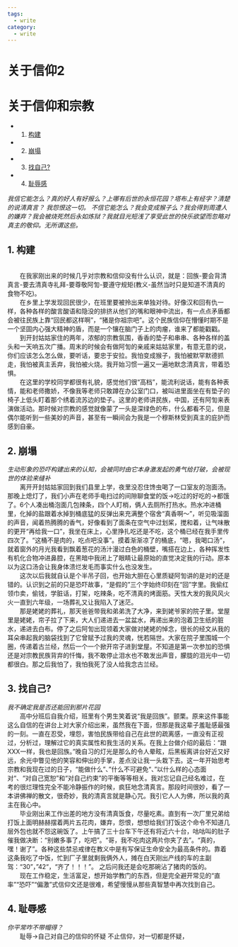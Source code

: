 ```yaml
---
tags:
  - write
category:
  - write
---
```


<h1>关于信仰2</h1> 

# 关于信仰和宗教

* 1. [构建](#first)
* 2. [崩塌](#second)
* 3. [找自己?](#third)
* 4. [耻辱感](#fourth)


*我信它能怎么？真的好人有好报么？上哪有后世的永恒花园？塔布上有经字？清楚的说清真言？ 我怨恨这一切。*
*不信它能怎么？我会变成猴子么？我会得到周遭人的嫌弃？我会被烧死然后永如炼狱？我就目光短浅了享受此世的快乐欲望而忽略对真主的敬仰。无所谓这些。*

## 1. <a name='first'></a>构建
<br>&emsp;&emsp;在我家刚出来的时候几乎对宗教和信仰没有什么认识，就是：回族-要会背清真言-要去清真寺礼拜-要尊敬阿訇-要遵守规矩(教义-虽然当时只是知道不清真的食物不吃)。
<br>&emsp;&emsp;在乡里上学发现回民很少，在班里要被拎出来单独对待。好像汉和回有仇一样，各种各样的酸言酸语和隐没的排挤从他们的嘴和眼神中流出，有一点点矛盾都会被往民族上靠“回民都这样啊”，“猪是你祖宗吧”。这个民族信仰在懵懂时期不是一个坚固内心强大精神的盾，而是一个镶在脑门子上的肉瘤，谁来了都能戳戳。
<br>&emsp;&emsp;到开封姑姑家住的两年，浓郁的宗教氛围，香香的垫子和串串、各种各样的盖头和一天响五次广播。周末的时候会有做阿訇的亲戚来姑姑家里，有意无意的说，你们应该怎么怎么做，要听话，要忠于安拉。我怕变成猴子，我怕被默罕默德抓走，我怕被真主丢弃，我怕被火烧。我开始习惯一遍又一遍地默念清真言，带着恐惧。
<br>&emsp;&emsp;在这里的学校同学都很有礼貌，感觉他们很“高档”，能流利说话，能有各种表情，能和老师撒娇，不像我等老师只敢蹲在办公室门口，被叫进里面坐在有垫子的椅子上低头盯着那个绣着流苏边的垫子。这里的老师讲民族，中国，还有阿訇来表演做活动。那时候对宗教的感觉就像蒙了一头是深绿色的布，什么都看不见，但是偶尔能听到一些美妙的声音，甚至有一瞬间会为我是一个穆斯林受到真主的庇护而感到自豪。

## 2. <a name='second'></a>崩塌
*生动形象的恐吓构建出来的认知，会被同时由它本身激发起的勇气给打破，会被现世的体验来缝补*
<br>&emsp;&emsp;离开开封姑姑家回到我们县里上学，夜里没忍住馋虫喝了一口室友的泡面汤。那晚上熄灯了，我们小声在老师手电扫过的间隙聊食堂的饭->吃过的好吃的->都饿了。6个人凑出桶泡面几包辣条，四个人盯梢，俩人去厕所打热水。热水冲进桶里，化掉的盐跟着水掉到桶底猛的反弹出来充满整个宿舍“真香啊～”，听见吸溜面的声音，闻着热腾腾的香气，好像看到了面条在空气中过划桨，搅和着，让气味散的更开“再给我一口”，我坐在床上，心里挣扎吃还是不吃，这个桶已经在我手里传四次了。“这桶不是肉的，吃点吧没事”。摸着渐渐凉了的桶底，“嗯，我喝口汤“，就着窗外的月光我看到飘着葱花的汤汁漫过白色的桶壁，嘴搭在边上，各种挥发性有机化合物冲进鼻腔，在黑暗中我闭上了眼睛让最原始的直觉决定我的行动。原本以为这口汤会让我身体溃烂发毛而事实什么也没发生。
<br>&emsp;&emsp;这次以后我就自认是个半吊子回，也开始大胆在心里质疑阿訇讲的是对的还是错的。认识到之前的只是恐吓故事，“是假的”三个字始终印刻在“回”字里。我偷红领巾卖，偷钱，学脏话，打架，吃辣条，吃不清真的烤面筋。天性大发的我风风火火一直到六年级，一场葬礼又让我陷入了迷茫。
<br>&emsp;&emsp;那是姥姥的葬礼，那天爸爸带我和弟弟洗了大净，来到姥爷家的院子里。堂屋里是姥姥，帘子拉了下来，大人们递进去一盆盆水，再递出来的泡着卫生纸的脏水，递进去白布。停了之后阿訇出现领着大家做对姥姥的悼念，很长的经文从我的耳朵串起我的脑袋找到了它曾赋予过我的灵魂，恍若隔世。大家在院子里围城一个圈，传递着古兰经，然后一个一个掀开帘子进到堂屋。不知道是第一次参加的恐惧还是对宗教民族背弃的忏悔，我不敢停止泪水也不敢发出声音，朦胧的泪光中一切都很白。那之后我怕了，我怕我死了没人给我念古兰经。

## 3. <a name='third'></a>找自己?
*我不确定我是否还能回到那片花园*
<br>&emsp;&emsp;高中分班后自我介绍，班里有个男生笑着说“我是回族”。颤栗。原来这件事能这么自信的在讲台上对大家介绍出来，虽然我在下面，但那是我这辈子羞耻感最强的一刻。一直在忍受，埋怨，害怕民族带给自己在此世的疏离感，一直没有正视过，分析过，理解过它的真实属性和我生活的关系。在我上台做介绍的最后：“跟XXX一样，我也是回族。”晚自习的灯光是那么的令人晕眩，后黑板离讲台好近又好远，余光中瞥见他的笑容和伸出的手掌，差点没让我一头栽下去。这一年开始思考宗教和我现在过的日子，“能做什么”、”什么不可避免“、”以什么样的心态面对“、“对自己宽恕”和“对自己约束”的平衡等等相关。我对忘记自己经名难过，在考的很烂理性完全不能冷静振作的时候，疯狂地念清真言。那段时间很妙，看了一本讲佛禅的散文，很奇妙，我的清真言就是静心咒。我引它人人为佛，所以我的真主在我心中。
<br>&emsp;&emsp;毕业刚出来工作出差的地方没有清真饭食，尽量吃素。直到有一次厂里兄弟给打饭上面明赫赫摆着两片五花肉，嫌弃，怨恨，想想给我们打饭这个命令不知道几层外包也就不怨这碗饭了。上午搞了三十台车下午还有将近六十台，咕咕叫的肚子催我做决断：“别嫩多事了，吃吧”。“哥，我不吃肉这两片你夹了去”。“真的，嘿！谢了”。各种这些禁忌戒律在教义中是有写保证生命安全为最高条件的。靠着这条我吃了中饭，忙到厂子里就剩我俩外人，摊在白天刚出产线的车的主副驾：“30”，”42“，“齐了！！！”。 之后问我还是会吃那碗沾了猪肉的饭的。
<br>&emsp;&emsp;现在工作稳定，生活富足，想开始学教门的东西，但是完全避开常见的“直率”“恐吓”“偏激”式信仰文还是很难，希望慢慢从那些真智慧中再次找到自己。


## 4. <a name='fourth'></a>耻辱感
*你平常咋不带帽得？*
<br>&emsp;&emsp;耻辱->自己对自己的信仰的怀疑  不止信仰，对一切都是怀疑，
